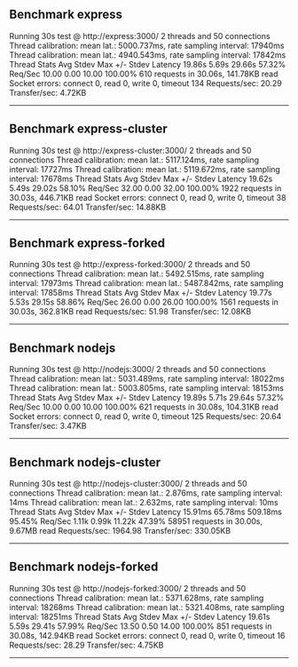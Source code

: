 ## Benchmark express
Running 30s test @ http://express:3000/
  2 threads and 50 connections
  Thread calibration: mean lat.: 5000.737ms, rate sampling interval: 17940ms
  Thread calibration: mean lat.: 4940.543ms, rate sampling interval: 17842ms
  Thread Stats   Avg      Stdev     Max   +/- Stdev
    Latency    19.86s     5.69s   29.66s    57.32%
    Req/Sec    10.00      0.00    10.00    100.00%
  610 requests in 30.06s, 141.78KB read
  Socket errors: connect 0, read 0, write 0, timeout 134
Requests/sec:     20.29
Transfer/sec:      4.72KB

---------------------------------
## Benchmark express-cluster
Running 30s test @ http://express-cluster:3000/
  2 threads and 50 connections
  Thread calibration: mean lat.: 5117.124ms, rate sampling interval: 17727ms
  Thread calibration: mean lat.: 5119.672ms, rate sampling interval: 17678ms
  Thread Stats   Avg      Stdev     Max   +/- Stdev
    Latency    19.62s     5.49s   29.02s    58.10%
    Req/Sec    32.00      0.00    32.00    100.00%
  1922 requests in 30.03s, 446.71KB read
  Socket errors: connect 0, read 0, write 0, timeout 38
Requests/sec:     64.01
Transfer/sec:     14.88KB

---------------------------------
## Benchmark express-forked
Running 30s test @ http://express-forked:3000/
  2 threads and 50 connections
  Thread calibration: mean lat.: 5492.515ms, rate sampling interval: 17973ms
  Thread calibration: mean lat.: 5487.842ms, rate sampling interval: 17858ms
  Thread Stats   Avg      Stdev     Max   +/- Stdev
    Latency    19.77s     5.53s   29.15s    58.86%
    Req/Sec    26.00      0.00    26.00    100.00%
  1561 requests in 30.03s, 362.81KB read
Requests/sec:     51.98
Transfer/sec:     12.08KB

---------------------------------
## Benchmark nodejs
Running 30s test @ http://nodejs:3000/
  2 threads and 50 connections
  Thread calibration: mean lat.: 5031.489ms, rate sampling interval: 18022ms
  Thread calibration: mean lat.: 5003.805ms, rate sampling interval: 18153ms
  Thread Stats   Avg      Stdev     Max   +/- Stdev
    Latency    19.89s     5.71s   29.64s    57.32%
    Req/Sec    10.00      0.00    10.00    100.00%
  621 requests in 30.08s, 104.31KB read
  Socket errors: connect 0, read 0, write 0, timeout 125
Requests/sec:     20.64
Transfer/sec:      3.47KB

---------------------------------
## Benchmark nodejs-cluster
Running 30s test @ http://nodejs-cluster:3000/
  2 threads and 50 connections
  Thread calibration: mean lat.: 2.876ms, rate sampling interval: 14ms
  Thread calibration: mean lat.: 2.632ms, rate sampling interval: 10ms
  Thread Stats   Avg      Stdev     Max   +/- Stdev
    Latency    15.91ms   65.78ms 509.18ms   95.45%
    Req/Sec     1.11k     0.99k   11.22k    47.39%
  58951 requests in 30.00s, 9.67MB read
Requests/sec:   1964.98
Transfer/sec:    330.05KB

---------------------------------
## Benchmark nodejs-forked
Running 30s test @ http://nodejs-forked:3000/
  2 threads and 50 connections
  Thread calibration: mean lat.: 5371.628ms, rate sampling interval: 18268ms
  Thread calibration: mean lat.: 5321.408ms, rate sampling interval: 18251ms
  Thread Stats   Avg      Stdev     Max   +/- Stdev
    Latency    19.61s     5.59s   29.41s    57.99%
    Req/Sec    13.50      0.50    14.00    100.00%
  851 requests in 30.08s, 142.94KB read
  Socket errors: connect 0, read 0, write 0, timeout 16
Requests/sec:     28.29
Transfer/sec:      4.75KB

---------------------------------
